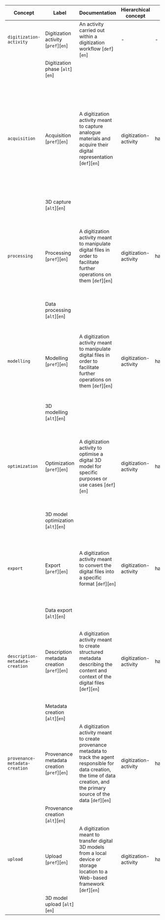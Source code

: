 | **Concept**                     | **Label**                                    | **Documentation**                                                                                                                                                                         | **Hierarchical concept** | **Hierarchical relation** | **Mapping concept**                      | **Mapping relation** | **Creator**                           | **Creation date**    | **Motivation**                                                                                                                                                                                        | **Source**                                  |
|---------------------------------|----------------------------------------------|-------------------------------------------------------------------------------------------------------------------------------------------------------------------------------------------|--------------------------|---------------------------|------------------------------------------|----------------------|---------------------------------------|----------------------|-------------------------------------------------------------------------------------------------------------------------------------------------------------------------------------------------------|---------------------------------------------|
| `digitization-activity`         | Digitization activity [`pref`][`en`]         | An activity carried out within a digitization workflow [`def`][`en`]                                                                                                                      | -                        | -                         | -                                        | -                    | https://orcid.org/0000-0002-0799-1527 | 2024-01-12T00:00:00Z | -                                                                                                                                                                                                     | https://doi.org/10.1016/j.daach.2023.e00309 |
|                                 | Digitization phase [`alt`][`en`]             |                                                                                                                                                                                           |                          |                           |                                          |                      |                                       |                      |                                                                                                                                                                                                       |                                             |
| `acquisition`                   | Acquisition [`pref`][`en`]                   | A digitization activity meant to capture analogue materials and acquire their digital representation [`def`][`en`]                                                                        | digitization-activity    | hasBroaderConcept         | https://www.wikidata.org/wiki/Q1172399   | hasRelatedConcept    | https://orcid.org/0000-0002-0799-1527 | 2024-01-12T00:00:00Z | Added to represent the data acquisition activity carried out on an object (e.g. a sculpture, a book, a conversation, etc.) through the use of hardware and/or software within a digitization workflow | https://doi.org/10.1016/j.daach.2023.e00309 |
|                                 | 3D capture [`alt`][`en`]                     |                                                                                                                                                                                           |                          |                           |                                          |                      |                                       |                      |                                                                                                                                                                                                       |                                             |
| `processing`                    | Processing [`pref`][`en`]                    | A digitization activity meant to manipulate digital files in order to facilitate further operations on them [`def`][`en`]                                                                 | digitization-activity    | hasBroaderConcept         | https://www.wikidata.org/wiki/Q6661985   | hasRelatedConcept    | https://orcid.org/0000-0002-0799-1527 | 2024-01-12T00:00:00Z | Added to represent the data processing activity carried out on some digital files through the use of software within a digitization workflow                                                          | https://doi.org/10.1016/j.daach.2023.e00309 |
|                                 | Data processing [`alt`][`en`]                |                                                                                                                                                                                           |                          |                           |                                          |                      |                                       |                      |                                                                                                                                                                                                       |                                             |
| `modelling`                     | Modelling [`pref`][`en`]                     | A digitization activity meant to manipulate digital files in order to facilitate further operations on them [`def`][`en`]                                                                 | digitization-activity    | hasBroaderConcept         | https://www.wikidata.org/wiki/Q568742    | hasRelatedConcept    | https://orcid.org/0000-0002-0799-1527 | 2024-01-12T00:00:00Z | Added to represent the 3D modelling activity carried out on some digital files through the use of software within a digitization workflow                                                             | https://doi.org/10.1016/j.daach.2023.e00309 |
|                                 | 3D modelling [`alt`][`en`]                   |                                                                                                                                                                                           |                          |                           |                                          |                      |                                       |                      |                                                                                                                                                                                                       |                                             |
| `optimization`                  | Optimization [`pref`][`en`]                  | A digitization activity to optimise a digital 3D model for specific purposes or use cases [`def`][`en`]                                                                                   | digitization-activity    | hasBroaderConcept         | https://www.wikidata.org/wiki/Q1156793   | hasRelatedConcept    | https://orcid.org/0000-0002-0799-1527 | 2024-01-12T00:00:00Z | Added to represent the 3D model optimization activity carried out on some 3D model through the use of software within a digitization workflow                                                         | https://doi.org/10.1016/j.daach.2023.e00309 |
|                                 | 3D model optimization [`alt`][`en`]          |                                                                                                                                                                                           |                          |                           |                                          |                      |                                       |                      |                                                                                                                                                                                                       |                                             |
| `export`                        | Export [`pref`][`en`]                        | A digitization activity meant to convert the digital files into a specific format [`def`][`en`]                                                                                           | digitization-activity    | hasBroaderConcept         | https://www.wikidata.org/wiki/Q59154708  | hasRelatedConcept    | https://orcid.org/0000-0002-0799-1527 | 2024-01-12T00:00:00Z | Added to represent the data export activity carried out in a software used to edit some digital artifact within a digitization workflow                                                               | https://doi.org/10.1016/j.daach.2023.e00309 |
|                                 | Data export [`alt`][`en`]                    |                                                                                                                                                                                           |                          |                           |                                          |                      |                                       |                      |                                                                                                                                                                                                       |                                             |
| `description-metadata-creation` | Description metadata creation [`pref`][`en`] | A digitization activity meant to create structured metadata describing the content and context of the digital files [`def`][`en`]                                                         | digitization-activity    | hasBroaderConcept         | https://www.wikidata.org/wiki/Q105100083 | hasRelatedConcept    | https://orcid.org/0000-0002-0799-1527 | 2024-01-12T00:00:00Z | Added to represent the activity of creating descriptive metadata for some physical and/or digital objects within a digitization workflow                                                              | https://doi.org/10.1016/j.daach.2023.e00309 |
|                                 | Metadata creation [`alt`][`en`]              |                                                                                                                                                                                           |                          |                           |                                          |                      |                                       |                      |                                                                                                                                                                                                       |                                             |
| `provenance-metadata-creation`  | Provenance metadata creation [`pref`][`en`]  | A digitization activity meant to create provenance metadata to track the agent responsible for data creation, the time of data creation, and the primary source of the data [`def`][`en`] | digitization-activity    | hasBroaderConcept         | https://www.wikidata.org/wiki/Q105100083 | hasRelatedConcept    | https://orcid.org/0000-0002-0799-1527 | 2024-01-12T00:00:00Z | Added to represent the activity of creating provenance metadata for some digital records within a digitization workflow                                                                               | https://doi.org/10.1016/j.daach.2023.e00309 |
|                                 | Provenance creation [`alt`][`en`]            |                                                                                                                                                                                           |                          |                           |                                          |                      |                                       |                      |                                                                                                                                                                                                       |                                             |
| `upload`                        | Upload [`pref`][`en`]                        | A digitization meant to transfer digital 3D models from a local device or storage location to a Web-based framework [`def`][`en`]                                                         | digitization-activity    | hasBroaderConcept         | https://www.wikidata.org/wiki/Q7126699   | hasRelatedConcept    | https://orcid.org/0000-0002-0799-1527 | 2024-01-12T00:00:00Z | Added to represent the activity of uploading some digital object on a publication platform within a digitization workflow                                                                             | https://doi.org/10.1016/j.daach.2023.e00309 |
|                                 | 3D model upload [`alt`][`en`]                |                                                                                                                                                                                           |                          |                           |                                          |                      |                                       |                      |                                                                                                                                                                                                       |                                             |